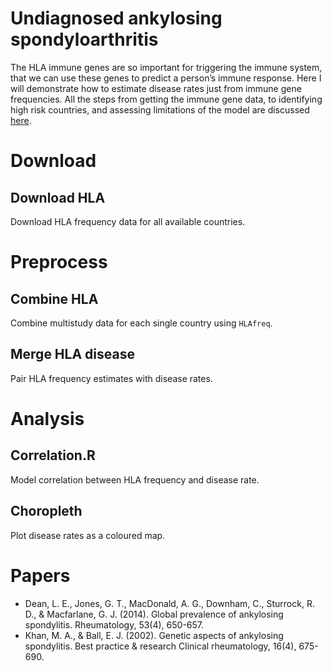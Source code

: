 # Undiagnosed ankylosing spondyloarthritis

The HLA immune genes are so important for triggering the immune system, that we can use these genes to predict a person’s immune response. Here I will demonstrate how to estimate disease rates just from immune gene frequencies. All the steps from getting the immune gene data, to identifying high risk countries, and assessing limitations of the model are discussed [here](https://towardsdatascience.com/estimating-disease-rates-without-diagnosis/).

# Download
## Download HLA
Download HLA frequency data for all available countries.

# Preprocess
## Combine HLA
Combine multistudy data for each single country using `HLAfreq`.

## Merge HLA disease
Pair HLA frequency estimates with disease rates.

# Analysis
## Correlation.R
Model correlation between HLA frequency and disease rate.

## Choropleth
Plot disease rates as a coloured map.

# Papers
- Dean, L. E., Jones, G. T., MacDonald, A. G., Downham, C., Sturrock, R. D., & Macfarlane, G. J. (2014). Global prevalence of ankylosing spondylitis. Rheumatology, 53(4), 650-657.
- Khan, M. A., & Ball, E. J. (2002). Genetic aspects of ankylosing spondylitis. Best practice & research Clinical rheumatology, 16(4), 675-690.
